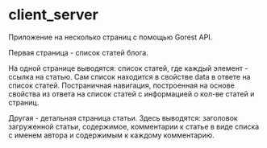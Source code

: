 # client_server
Приложение на несколько страниц с помощью Gorest API.

Первая страница - список статей блога.

На одной странице выводятся:
список статей, где каждый элемент - ссылка на статью. Сам список находится в свойстве data в ответе на список статей.
Постраничная навигация, построенная на основе свойства из ответа на список статей с информацией о кол-ве статей и страниц.

Другая - детальная страница статьи. Здесь выводятся:
заголовок загруженной статьи,
содержимое,
комментарии к статье в виде списка с именем автора и содержимым к каждому комментарию.

